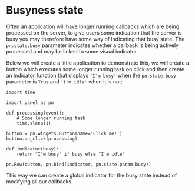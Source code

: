# Busyness state

Often an application will have longer running callbacks which are being processed on the server, to give users some indication that the server is busy you may therefore have some way of indicating that busy state. The `pn.state.busy` parameter indicates whether a callback is being actively processed and may be linked to some visual indicator.

Below we will create a little application to demonstrate this, we will create a button which executes some longer running task on click and then create an indicator function that displays `'I'm busy'` when the `pn.state.busy` parameter is `True` and `'I'm idle'` when it is not:

```{pyodide}
import time

import panel as pn

def processing(event):
    # Some longer running task
    time.sleep(1)

button = pn.widgets.Button(name='Click me!')
button.on_click(processing)

def indicator(busy):
    return "I'm busy" if busy else "I'm idle"

pn.Row(button, pn.bind(indicator, pn.state.param.busy))
```

This way we can create a global indicator for the busy state instead of modifying all our callbacks.
